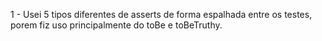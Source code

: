 1 - Usei 5 tipos diferentes de asserts de forma espalhada entre os testes, porem fiz uso principalmente do toBe e toBeTruthy.

